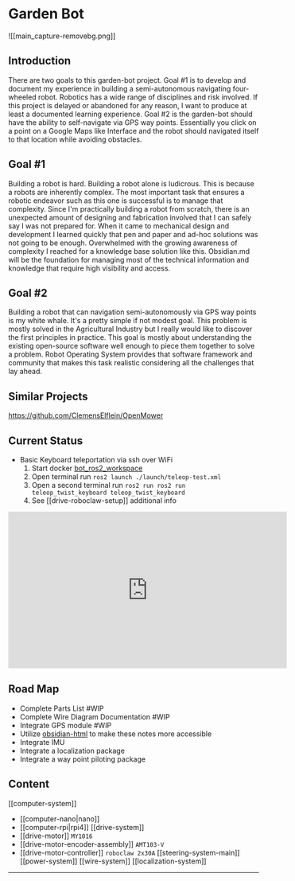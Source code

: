 # Garden Bot


![[main_capture-removebg.png]]


## Introduction

There are two goals to this garden-bot project. Goal #1 is to develop and document my experience in building a semi-autonomous navigating four-wheeled robot. Robotics has a wide range of disciplines and risk involved. If this project is delayed or abandoned for any reason, I want to produce at least a documented learning experience. Goal #2 is the garden-bot should have the ability to self-navigate via GPS way points. Essentially you click on a point on a Google Maps like Interface and the robot should navigated itself to that location while avoiding obstacles.

## Goal #1

Building a robot is hard. Building a robot alone is ludicrous. This is because a robots are inherently complex. The most important task that ensures a robotic endeavor such as this one is successful is to manage that complexity. Since I'm practically building a robot from scratch, there is an unexpected amount of designing and fabrication involved that I can safely say I was not prepared for. When it came to mechanical design and development I learned quickly that pen and paper and ad-hoc solutions was not going to be enough. Overwhelmed with the growing awareness of complexity I reached for a knowledge base solution like this. Obsidian.md will be the foundation for managing most of the technical information and knowledge that require high visibility and access.

## Goal #2

Building a robot that can navigation semi-autonomously via GPS way points is my white whale. It's a pretty simple if not modest goal. This problem is mostly solved in the Agricultural Industry but I really would like to discover the first principles in practice. This goal is mostly about understanding the existing open-source software well enough to piece them together to solve a problem. Robot Operating System provides that software framework and community that makes this task realistic considering all the challenges that lay ahead.

## Similar Projects

https://github.com/ClemensElflein/OpenMower

## Current Status

- Basic Keyboard teleportation via ssh over WiFi
	1. Start docker [bot_ros2_workspace](https://github.com/digitalhabitat/bot_ros2_workspace)
	2. Open terminal run `ros2 launch ./launch/teleop-test.xml`
	3. Open a second terminal run `ros2 run ros2 run teleop_twist_keyboard teleop_twist_keyboard`
	4. See [[drive-roboclaw-setup]] additional info

<iframe width="560" height="315" src="https://www.youtube.com/embed/C3Nxp40HBfw" title="YouTube video player" frameborder="0" allow="accelerometer; autoplay; clipboard-write; encrypted-media; gyroscope; picture-in-picture; web-share" allowfullscreen></iframe>


## Road Map

- Complete Parts List #WIP 
- Complete Wire Diagram Documentation #WIP 
- Integrate GPS module #WIP
- Utilize [obsidian-html](https://github.com/obsidian-html/obsidian-html) to make these notes more accessible
- Integrate IMU
- Integrate a localization package
- Integrate a way point piloting package

##  Content
[[computer-system]]
- [[computer-nano|nano]]
- [[computer-rpi|rpi4]]
[[drive-system]]
- [[drive-motor]] `MY1016`
- [[drive-motor-encoder-assembly]] `AMT103-V`
- [[drive-motor-controller]] `roboclaw 2x30A`
[[steering-system-main]]
[[power-system]]
[[wire-system]]
[[localization-system]]

---


